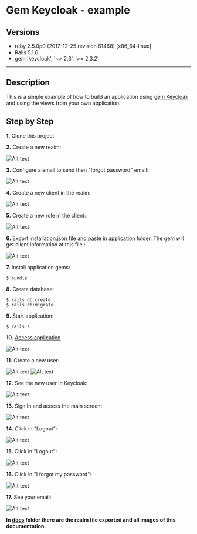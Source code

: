 # Gem Keycloak - example

## Versions

* ruby 2.5.0p0 (2017-12-25 revision 61468) [x86_64-linux]
* Rails 5.1.6
* gem 'keycloak', '~> 2.3', '>= 2.3.2'

---
## Description

This is a simple example of how to build an application using [gem Keycloak](https://github.com/imagov/keycloak) and using the views from your own application.

## Step by Step

**1.** Clone this project

**2.** Create a new realm:

![Alt text](docs/realm.png "New Realm")

**3.** Configure a email to send then "forgot password" email:

![Alt text](docs/realm_email.png "Email Configuration")

**4.** Create a new client in the realm:

![Alt text](docs/client.png "New Client")

**5.** Create a new role in the client:

![Alt text](docs/role_public.png "Public Role")

**6.** Export installation.json file and paste in application folder. The gem will get client information at this file.:

![Alt text](docs/installation.png "installation.json")

**7.** Install application gems:

```
$ bundle
```

**8.** Create database:

```
$ rails db:create
$ rails db:migrate
```

**9.** Start application:

```
$ rails s
```

**10.** [Access application](http://localhost:3000/)

![Alt text](docs/my_application.png "Application")

**11.** Create a new user:

![Alt text](docs/sign_up.png "Sign Up")
![Alt text](docs/user_created.png "User created")

**12.** See the new user in Keycloak:

![Alt text](docs/users.png "Users")

**13.** Sign In and access the main screen:

![Alt text](docs/main.png "Main screen")

**14.** Click in "Logout":

![Alt text](docs/logout.png "Logout")

**15.** Click in "Logout":

![Alt text](docs/logout.png "Logout")

**16.** Click in "I forgot my password":

![Alt text](docs/forgot_password.png "forgot password")

**17.** See your email:

![Alt text](docs/see_your_email.png "See your email")

**In [docs](https://github.com/imagov/example-gem-keycloak/tree/master/docs) folder there are the realm file exported and all images of this documentation.**